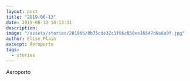 ```yaml
---
layout: post
title: "2019-06-13"
date: 2019-06-13 10:13:31
description: 
image: "/assets/stories/201906/0b75cde32c1f06c850ee16547d6e6a9f.jpg"
author: Elise Plain
excerpt: Aeroporto
tags: 
  - stories
---
```


Aeroporto
<p></p>
